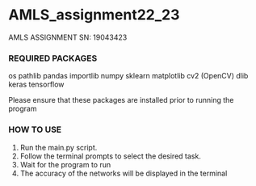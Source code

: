 # AMLS_assignment22_23
AMLS ASSIGNMENT
SN: 19043423

### REQUIRED PACKAGES ###
os
pathlib
pandas
importlib
numpy
sklearn
matplotlib
cv2 (OpenCV)
dlib
keras
tensorflow

Please ensure that these packages are installed prior to running the program

### HOW TO USE ###
1. Run the main.py script.
2. Follow the terminal prompts to select the desired task.
3. Wait for the program to run
4. The accuracy of the networks will be displayed in the terminal
